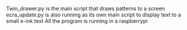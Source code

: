 Twin_drawer.py is the main script that draws patterns to a screen
ecra_update.py is also running as its own main script to display text to a small e-ink text
All the program is running in a raspberrypi
